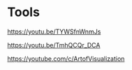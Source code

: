 # Tools

https://youtu.be/TYWSfnWnmJs

https://youtu.be/TmhQCQr_DCA

https://youtube.com/c/ArtofVisualization
